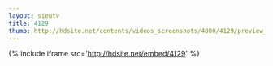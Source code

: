 ```yaml
---
layout: sieutv
title: 4129
thumb: http://hdsite.net/contents/videos_screenshots/4000/4129/preview_360p.mp4.jpg
---
```

{% include iframe src='http://hdsite.net/embed/4129' %}
 
